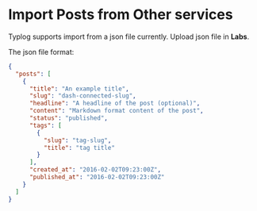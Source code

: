 # Import Posts from Other services

Typlog supports import from a json file currently. Upload json file in **Labs**.

The json file format:

```json
{
  "posts": [
    {
      "title": "An example title",
      "slug": "dash-connected-slug",
      "headline": "A headline of the post (optional)",
      "content": "Markdown format content of the post",
      "status": "published",
      "tags": [
        {
          "slug": "tag-slug",
          "title": "tag title"
        }
      ],
      "created_at": "2016-02-02T09:23:00Z",
      "published_at": "2016-02-02T09:23:00Z"
    }
  ]
}
```
